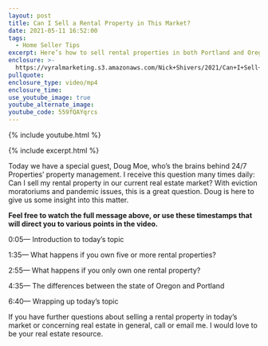 ```yaml
---
layout: post
title: Can I Sell a Rental Property in This Market?
date: 2021-05-11 16:52:00
tags:
  - Home Seller Tips
excerpt: Here’s how to sell rental properties in both Portland and Oregon.
enclosure: >-
  https://vyralmarketing.s3.amazonaws.com/Nick+Shivers/2021/Can+I+Sell+a+Rental+Property+in+This+Market_.mp4
pullquote:
enclosure_type: video/mp4
enclosure_time:
use_youtube_image: true
youtube_alternate_image:
youtube_code: 559fQAYqrcs
---
```

{% include youtube.html %}

{% include excerpt.html %}

Today we have a special guest, Doug Moe, who’s the brains behind 24/7 Properties’ property management. I receive this question many times daily: Can I sell my rental property in our current real estate market? With eviction moratoriums and pandemic issues, this is a great question. Doug is here to give us some insight into this matter.

**Feel free to watch the full message above, or use these timestamps that will direct you to various points in the video.**

0:05— Introduction to today’s topic

1:35— What happens if you own five or more rental properties?

2:55— What happens if you only own one rental property?

4:35— The differences between the state of Oregon and Portland

6:40— Wrapping up today’s topic

If you have further questions about selling a rental property in today’s market or concerning real estate in general, call or email me. I would love to be your real estate resource.
